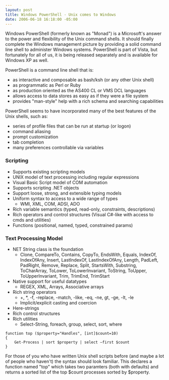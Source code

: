 ```yaml
---
layout: post
title: Windows PowerShell - Unix comes to Windows
date: 2006-06-18 16:18:00 -05:00
---
```


Windows PowerShell (formerly known as "Monad") is a Microsoft's answer to the power and flexibility of the Unix command shells. It should finally complete the Windows management picture by providing a solid command line shell to administer Windows systems. PowerShell is part of Vista, but fortunately for all of us, it is being released separately and is available for Windows XP as well.

PowerShell is a command line shell that is:

* as interactive and composable as bash/ksh (or any other Unix shell)
* as programmatic as Perl or Ruby
* as production oriented as the AS400 CL or VMS DCL languages
* allows access to data stores as easy as if they were a file system
* provides "man-style" help with a rich schema and searching capabilities

PowerShell seems to have incorporated many of the best features of the Unix shells, such as:

* series of profile files that can be run at startup (or logon)
* command aliasing
* prompt customization
* tab completion
* many preferences controllable via variables


### Scripting

* Supports existing scripting models 
* UNIX model of text processing including regular expressions
* Visual Basic Script model of COM automation
* Supports scripting .NET objects
* Support loose, strong, and extensible typing models
* Uniform syntax to access to a wide range of types
    * WMI, XML, COM, ADSI, ADO
* Rich variable semantics (typed, read-only, constraints, descriptions) 
* Rich operators and control structures (Visual C#-like with access to cmds and utilities) 
* Functions (positional, named, typed, constrained params) </UL>

### Text Processing Model

* NET String class is the foundation 
    * Clone, CompareTo, Contains, CopyTo, EndsWith, Equals, IndexOf, IndexOfAny, Insert, LastIndexOf, LastIndexOfAny, Length, PadLeft, PadRight, Remove, Replace, Split, StartsWith, Substring, ToCharArray, ToLower, ToLowerInvariant, ToString, ToUpper, ToUpperInvariant, Trim, TrimEnd, TrimStart
* Native support for useful datatypes
    * REGEX, XML, Arrays, Associative arrays
* Rich string operators
    * +, \*, -f, -replace, -match, -like, -eq, -ne, gt, -ge, -lt, -le 
    * Implicit/explicit casting and coercion
* Here-strings
* Rich control structures
* Rich utilities
    * Select-String, foreach, group, select, sort, where

```    
function top ($property="Handles", [int]$count=10)
{
    Get-Process | sort $property | select –first $count
}
```

For those of you who have written Unix shell scripts before (and maybe a lot of people who haven't) the syntax should look familiar. This declares a function named "top" which takes two paramters (both with defaults) and returns a sorted list of the top $count processes sorted by $property.
